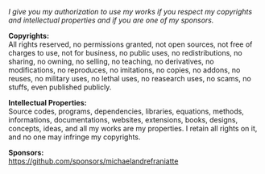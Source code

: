 ﻿  
*I give you my authorization to use my works if you respect my copyrights and intellectual properties and if you are one of my sponsors.*  
  
**Copyrights:**  
All rights reserved, no permissions granted, not open sources, not free of charges to use, not for business, no public uses, no redistributions, no sharing, no owning, no selling, no teaching, no derivatives, no modifications, no reproduces, no imitations, no copies, no addons, no reuses, no military uses, no lethal uses, no reasearch uses, no scams, no stuffs, even published publicly.  
  
**Intellectual Properties:**  
Source codes, programs, dependencies, libraries, equations, methods, informations, documentations, websites, extensions, books, designs, concepts, ideas, and all my works are my properties. I retain all rights on it, and no one may infringe my copyrights.  
  
**Sponsors:**  
https://github.com/sponsors/michaelandrefraniatte  
  